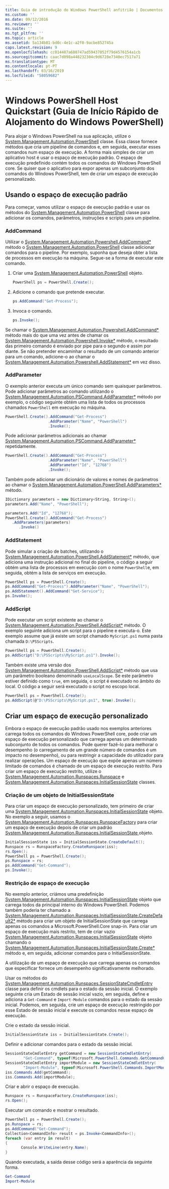 ```yaml
---
title: Guia de introdução do Windows PowerShell anfitrião | Documentos da Microsoft
ms.custom: ''
ms.date: 09/12/2016
ms.reviewer: ''
ms.suite: ''
ms.tgt_pltfrm: ''
ms.topic: article
ms.assetid: 5a134b81-bd0c-4e1c-a2f0-9acbe852745a
caps.latest.revision: 9
ms.openlocfilehash: cc014487a680747ad59437052f79d4576154a1cb
ms.sourcegitcommit: caac7d098a448232304c9d6728e7340ec7517a71
ms.translationtype: MT
ms.contentlocale: pt-PT
ms.lasthandoff: 03/16/2019
ms.locfileid: "58059682"
---
```

# <a name="windows-powershell-host-quickstart"></a>Windows PowerShell Host Quickstart (Guia de Início Rápido de Alojamento do Windows PowerShell)

Para alojar o Windows PowerShell na sua aplicação, utilize o [System.Management.Automation.PowerShell](/dotnet/api/System.Management.Automation.PowerShell) classe. Essa classe fornece métodos que cria um pipeline de comandos e, em seguida, executar esses comandos num espaço de execução. A forma mais simples de criar um aplicativo host é usar o espaço de execução padrão. O espaço de execução predefinido contém todos os comandos do Windows PowerShell core. Se quiser que o aplicativo para expor apenas um subconjunto dos comandos do Windows PowerShell, tem de criar um espaço de execução personalizado.

## <a name="using-the-default-runspace"></a>Usando o espaço de execução padrão

Para começar, vamos utilizar o espaço de execução padrão e usar os métodos do [System.Management.Automation.PowerShell](/dotnet/api/System.Management.Automation.PowerShell) classe para adicionar os comandos, parâmetros, instruções e scripts para um pipeline.

### <a name="addcommand"></a>AddCommand

Utilizar o [System.Management.Automation.Powershell.AddCommand*](/dotnet/api/System.Management.Automation.PowerShell.AddCommand) método o [System.Management.Automation.PowerShell](/dotnet/api/System.Management.Automation.PowerShell) classe adicionar comandos para o pipeline. Por exemplo, suponha que deseja obter a lista de processos em execução na máquina. Segue-se a forma de executar este comando.

1. Criar uma [System.Management.Automation.PowerShell](/dotnet/api/System.Management.Automation.PowerShell) objeto.

   ```csharp
   PowerShell ps = PowerShell.Create();
   ```

2. Adicione o comando que pretende executar.

   ```csharp
   ps.AddCommand("Get-Process");
   ```

3. Invoca o comando.

   ```csharp
   ps.Invoke();
   ```

Se chamar o [System.Management.Automation.Powershell.AddCommand*](/dotnet/api/System.Management.Automation.PowerShell.AddCommand) método mais do que uma vez antes de chamar os [System.Management.Automation.Powershell.Invoke*](/dotnet/api/System.Management.Automation.PowerShell.Invoke) método, o resultado das primeiro comando é enviado por pipe para o segundo e assim por diante. Se não pretender encaminhar o resultado de um comando anterior para um comando, adicione-o ao chamar o [System.Management.Automation.Powershell.AddStatement*](/dotnet/api/System.Management.Automation.PowerShell.AddStatement) em vez disso.

### <a name="addparameter"></a>AddParameter

O exemplo anterior executa um único comando sem quaisquer parâmetros. Pode adicionar parâmetros ao comando utilizando o [System.Management.Automation.PSCommand.AddParameter*](/dotnet/api/System.Management.Automation.PSCommand.AddParameter) método por exemplo, o código seguinte obtém uma lista de todos os processos chamados `PowerShell` em execução no máquina.

```csharp
PowerShell.Create().AddCommand("Get-Process")
                   .AddParameter("Name", "PowerShell")
                   .Invoke();
```

Pode adicionar parâmetros adicionais ao chamar [System.Management.Automation.PSCommand.AddParameter*](/dotnet/api/System.Management.Automation.PSCommand.AddParameter) repetidamente.

```csharp
PowerShell.Create().AddCommand("Get-Process")
                   .AddParameter("Name", "PowerShell")
                   .AddParameter("Id", "12768")
                   .Invoke();
```

Também pode adicionar um dicionário de valores e nomes de parâmetros ao chamar o [System.Management.Automation.PowerShell.AddParameters*](/dotnet/api/System.Management.Automation.PowerShell.AddParameters) método.

```csharp
IDictionary parameters = new Dictionary<String, String>();
parameters.Add("Name", "PowerShell");

parameters.Add("Id", "12768");
PowerShell.Create().AddCommand("Get-Process")
   .AddParameters(parameters)
      .Invoke()

```

### <a name="addstatement"></a>AddStatement

Pode simular a criação de batches, utilizando o [System.Management.Automation.PowerShell.AddStatement*](/dotnet/api/System.Management.Automation.PowerShell.AddStatement) método, que adiciona uma instrução adicional no final do pipeline, o código a seguir obtém uma lista de processos em execução com o nome `PowerShell`e, em seguida, obtém a lista de serviços em execução.

```csharp
PowerShell ps = PowerShell.Create();
ps.AddCommand("Get-Process").AddParameter("Name", "PowerShell");
ps.AddStatement().AddCommand("Get-Service");
ps.Invoke();
```

### <a name="addscript"></a>AddScript

Pode executar um script existente ao chamar o [System.Management.Automation.PowerShell.AddScript*](/dotnet/api/System.Management.Automation.PowerShell.AddScript) método. O exemplo seguinte adiciona um script para o pipeline e executa-o. Este exemplo assume que já existe um script chamado `MyScript.ps1` numa pasta chamada `D:\PSScripts`.

```csharp
PowerShell ps = PowerShell.Create();
ps.AddScript("D:\PSScripts\MyScript.ps1").Invoke();
```

Também existe uma versão dos [System.Management.Automation.PowerShell.AddScript*](/dotnet/api/System.Management.Automation.PowerShell.AddScript) método que usa um parâmetro booleano denominado `useLocalScope`. Se este parâmetro estiver definido como `true`, em seguida, o script é executado no âmbito do local. O código a seguir será executado o script no escopo local.

```csharp
PowerShell ps = PowerShell.Create();
ps.AddScript(@"D:\PSScripts\MyScript.ps1", true).Invoke();
```

## <a name="creating-a-custom-runspace"></a>Criar um espaço de execução personalizado

Embora o espaço de execução padrão usado nos exemplos anteriores carrega todos os comandos do Windows PowerShell core, pode criar um espaço de execução personalizado que carrega apenas um determinado subconjunto de todos os comandos. Pode querer fazê-lo para melhorar o desempenho (o carregamento de um grande número de comandos é um impacto no desempenho), ou para restringir a capacidade do utilizador para realizar operações. Um espaço de execução que expõe apenas um número limitado de comandos é chamado de um espaço de execução restrito. Para criar um espaço de execução restrito, utilize o [System.Management.Automation.Runspaces.Runspace](/dotnet/api/System.Management.Automation.Runspaces.Runspace) e [System.Management.Automation.Runspaces.InitialSessionState](/dotnet/api/System.Management.Automation.Runspaces.InitialSessionState) classes.

### <a name="creating-an-initialsessionstate-object"></a>Criação de um objeto de InitialSessionState

Para criar um espaço de execução personalizado, tem primeiro de criar uma [System.Management.Automation.Runspaces.InitialSessionState](/dotnet/api/System.Management.Automation.Runspaces.InitialSessionState) objeto. No exemplo a seguir, usamos o [System.Management.Automation.Runspaces.RunspaceFactory](/dotnet/api/System.Management.Automation.Runspaces.RunspaceFactory) para criar um espaço de execução depois de criar um padrão [System.Management.Automation.Runspaces.InitialSessionState ](/dotnet/api/System.Management.Automation.Runspaces.InitialSessionState) objeto.

```csharp
InitialSessionState iss = InitialSessionState.CreateDefault();
Runspace rs = RunspaceFactory.CreateRunspace(iss);
rs.Open();
PowerShell ps = PowerShell.Create();
ps.Runspace = rs;
ps.AddCommand("Get-Command");
ps.Invoke();
```

### <a name="constraining-the-runspace"></a>Restrição de espaço de execução

No exemplo anterior, criámos uma predefinição [System.Management.Automation.Runspaces.InitialSessionState](/dotnet/api/System.Management.Automation.Runspaces.InitialSessionState) objeto que carrega todos da principal interno do Windows PowerShell. Podemos também poderia ter chamado a [System.Management.Automation.Runspaces.InitialSessionState.CreateDefault2*](/dotnet/api/System.Management.Automation.Runspaces.InitialSessionState.CreateDefault2) método para criar um objeto de InitialSessionState que carrega apenas os comandos a Microsoft.PowerShell.Core snap-in. Para criar um espaço de execução mais restrito, tem de criar vazio [System.Management.Automation.Runspaces.InitialSessionState](/dotnet/api/System.Management.Automation.Runspaces.InitialSessionState) objeto chamando o [ System.Management.Automation.Runspaces.InitialSessionState.Create*](/dotnet/api/System.Management.Automation.Runspaces.InitialSessionState.Create) método e, em seguida, adicionar comandos para o InitialSessionState.

A utilização de um espaço de execução que carrega apenas os comandos que especificar fornece um desempenho significativamente melhorado.

Usar os métodos do [System.Management.Automation.Runspaces.SessionStateCmdletEntry](/dotnet/api/System.Management.Automation.Runspaces.SessionStateCmdletEntry) classe para definir os cmdlets para o estado da sessão inicial. O exemplo seguinte cria um Estado de sessão inicial vazio, em seguida, define e adiciona a `Get-Command` e `Import-Module` comandos para o estado da sessão inicial. Podemos, em seguida, crie um espaço de execução restringido por esse Estado de sessão inicial e execute os comandos nesse espaço de execução.

Crie o estado da sessão inicial.

```csharp
InitialSessionState iss = InitialSessionState.Create();
```

Definir e adicionar comandos para o estado da sessão inicial.

```csharp
SessionStateCmdletEntry getCommand = new SessionStateCmdletEntry(
        "Get-Command", typeof(Microsoft.PowerShell.Commands.GetCommandCommand), "");
SessionStateCmdletEntry importModule = new SessionStateCmdletEntry(
        "Import-Module", typeof(Microsoft.PowerShell.Commands.ImportModuleCommand), "");
iss.Commands.Add(getCommand);
iss.Commands.Add(importModule);
```

Criar e abrir o espaço de execução.

```csharp
Runspace rs = RunspaceFactory.CreateRunspace(iss);
rs.Open();
```

Executar um comando e mostrar o resultado.

```csharp
PowerShell ps = PowerShell.Create();
ps.Runspace = rs;
ps.AddCommand("Get-Command");
Collection<CommandInfo> result = ps.Invoke<CommandInfo>();
foreach (var entry in result)
{
       Console.WriteLine(entry.Name);
}
```

Quando executada, a saída desse código será a aparência da seguinte forma.

```powershell
Get-Command
Import-Module
```
